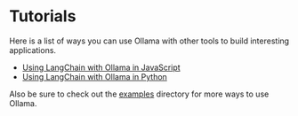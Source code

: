 # Tutorials

Here is a list of ways you can use Ollama with other tools to build interesting applications.

- [Using LangChain with Ollama in JavaScript](./tutorials/langchainjs.md)
- [Using LangChain with Ollama in Python](./tutorials/langchainpy.md)

Also be sure to check out the [examples](../examples) directory for more ways to use Ollama.